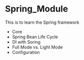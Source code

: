 # Spring_Module
This is to learn the Spring framework 

- Core
- Spring Bean Life Cycle
- DI with Soring
- Full Mode vs. Light Mode
- Configuration
  
